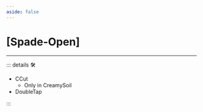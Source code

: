 ```yaml
---
aside: false
---
```

# <py>[<labor>Spade</labor>-Open]</py>

---

<!-- =================================================== -->
<!-- =================================================== -->
<!-- =================================================== -->
<!-- =================================================== -->
<!-- =================================================== -->
::: details 🛠

- CCut
    - Only in CreamySoil
- DoubleTap

:::

